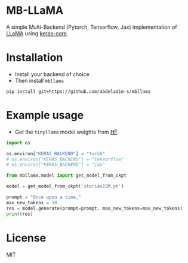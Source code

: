 # MB-LLaMA
A simple Multi-Backend (Pytorch, Tensorflow, Jax) implementation of [LLaMA](https://github.com/facebookresearch/llama) using [keras-core](https://github.com/keras-team/keras-core).
# Installation
* Install your backend of choice 
* Then install `mbllama`
```shell
pip install git+https://github.com/abdeladim-s/mbllama
```

# Example usage

* Get the `tinyllama` model weights from [HF](https://huggingface.co/karpathy/tinyllamas/tree/main).

```python
import os 

os.environ["KERAS_BACKEND"] = "torch"
# os.environ["KERAS_BACKEND"] = "tensorflow"
# os.environ["KERAS_BACKEND"] = "jax"

from mbllama.model import get_model_from_ckpt

model = get_model_from_ckpt('stories15M.pt')

prompt = "Once upon a time,"
max_new_tokens = 50
res = model.generate(prompt=prompt, max_new_tokens=max_new_tokens)
print(res)
```

# License
MIT